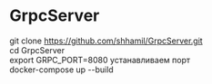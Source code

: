 # GrpcServer <br />
git clone https://github.com/shhamil/GrpcServer.git <br />
cd GrpcServer <br />
export GRPC_PORT=8080  устанавливаем порт <br />
docker-compose up --build <br />
